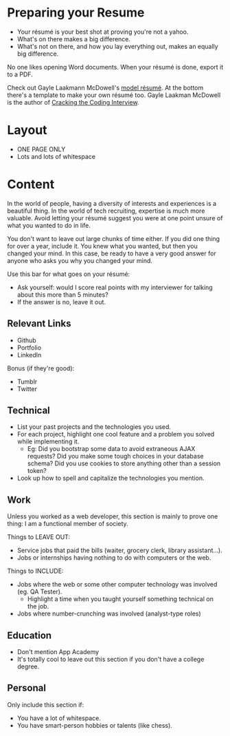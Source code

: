 # Preparing your Resume
* Your résumé is your best shot at proving you're not a yahoo.
* What's on there makes a big difference.
* What's not on there, and how you lay everything out, makes an equally big difference.

No one likes opening Word documents. When your résumé is done, export it to a PDF.

Check out Gayle Laakmann McDowell's [model résumé][glm-resume]. At the bottom there's a template to make your own résumé too. Gayle Laakman McDowell is the author of [Cracking the Coding Interview][cracking-interview].

[glm-resume]: http://www.careercup.com/resume
[cracking-interview]: http://www.crackingthecodinginterview.com/

# Layout
* ONE PAGE ONLY
* Lots and lots of whitespace


# Content

In the world of people, having a diversity of interests and experiences is a beautiful thing. In the world of tech recruiting, expertise is much more valuable. Avoid letting your résumé suggest you were at one point unsure of what you wanted to do in life.
 
You don't want to leave out large chunks of time either. If you did one thing for over a year, include it. You knew what you wanted, but then you changed your mind. In this case, be ready to have a very good answer for anyone who asks you why you changed your mind.

 Use this bar for what goes on your résumé:
* Ask yourself: would I score real points with my interviewer for talking about this more than 5 minutes?
* If the answer is no, leave it out.



## Relevant Links
* Github
* Portfolio
* LinkedIn

Bonus (if they're good):
* Tumblr
* Twitter

## Technical
* List your past projects and the technologies you used.
* For each project, highlight one cool feature and a problem you solved while implementing it.
	* Eg: Did you bootstrap some data to avoid extraneous AJAX requests? Did you make some tough choices in your database schema? Did you use cookies to store anything other than a session token?
* Look up how to spell and capitalize the technologies you mention.

## Work
Unless you worked as a web developer, this section is mainly to prove one thing:
I am a functional member of society.


Things to LEAVE OUT:

* Service jobs that paid the bills (waiter, grocery clerk, library assistant...).
* Jobs or internships having nothing to do with computers or the web.

Things to INCLUDE:

* Jobs where the web or some other computer technology was involved (eg. QA Tester).
   * Highlight a time when you taught yourself something technical on the job.
* Jobs where number-crunching was involved (analyst-type roles)

## Education
* Don't mention App Academy
* It's totally cool to leave out this section if you don't have a college degree.

## Personal
Only include this section if:
* You have a lot of whitespace.
* You have smart-person hobbies or talents (like chess).